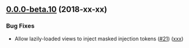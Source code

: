 <!--- Populate with changes relevant for the next release. -->
<!--- For the next release these are moved to `changelog.md`. -->

<a name="0.0.0-beta.10"></a>
## [0.0.0-beta.10](https://github.com/SchweizerischeBundesbahnen/scion-workbench/compare/0.0.0-beta.9...0.0.0-beta.10) (2018-xx-xx)

### Bug Fixes

* Allow lazily-loaded views to inject masked injection tokens ([#21](https://github.com/SchweizerischeBundesbahnen/scion-workbench/issues/21)) ([xxx](https://github.com/SchweizerischeBundesbahnen/scion-workbench/commit/xxx))
